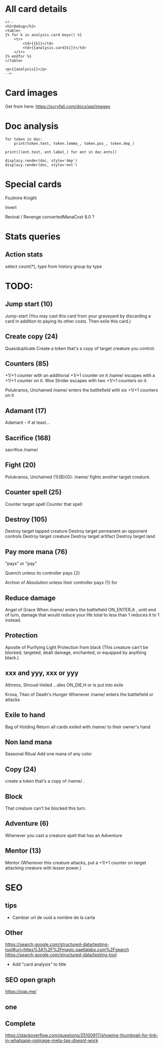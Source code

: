 

# All card details


    <!--
    <h2>Debug</h2>
    <table>
    {% for k in analysis.card.keys() %}
        <tr>
            <td>{{k}}</td>
            <td>{{analysis.card[k]}}</td>
        </tr>
    {% endfor %}
    </table>

    <p>{{analysis}}</p>
    -->

# Card images

Get from here: https://scryfall.com/docs/api/images


# Doc analysis

    for token in doc:
        print(token.text, token.lemma_, token.pos_, token.dep_)
    
    print([(ent.text, ent.label_) for ent in doc.ents])

    displacy.render(doc, style='dep')
    displacy.render(doc, style='ent')


# Special cards

Foulmire Knight

Invert

Revival / Revenge
convertedManaCost 	8.0 ?

# Stats queries

## Action stats

select count(*), type from history
group by type


# TODO:

## Jump start (10)

 Jump-start (You may cast this card from your graveyard by discarding a card in addition to paying its other costs. Then exile this card.)

## Create copy (24)

Quasiduplicate
Create a token that's a copy of target creature you control.


## Counters (85)

+1/+1 counter
with an additional +1/+1 counter on it
/name/ escapes with a +1/+1 counter on it.
Woe Strider escapes with two +1/+1 counters on it.

Polukranos, Unchained
/name/ enters the battlefield with six +1/+1 counters on it

## Adamant (17)

Adamant - if at least...

## Sacrifice (168)

sacrifice /name/

## Fight (20)

Polukranos, Unchained
{1}{B}{G}: /name/ fights another target creature.

## Counter spell (25)

Counter target spell
Counter that spell

## Destroy (105)

Destroy target tapped creature
Destroy target permanent an opponent controls
Destroy target creature
Destroy target artifact
Destroy target land


## Pay more mana (76)

"pays" or "pay"

Quench
unless its controller pays {2}

Archon of Absolution
unless their controller pays {1} for 

## Reduce damage

Angel of Grace
When /name/ enters the battlefield ON_ENTER,A , until end of turn, damage that would reduce your life total to less than 1 reduces it to 1 instead.

## Protection

Apostle of Purifying Light
Protection from black (This creature can't be blocked, targeted, dealt damage, enchanted, or equipped by anything black.)


## xxx and yyy, xxx or yyy

Athreos, Shroud-Veiled
...dies ON_DIE,H or is put into exile

Kroxa, Titan of Death's Hunger
Whenever /name/ enters the battlefield or attacks


## Exile to hand

Bag of Holding
Return all cards exiled with /name/ to their owner's hand

## Non land mana

Seasonal Ritual
Add one mana of any color

## Copy (24)

create a token that's a copy of /name/ .

## Block

That creature can't be blocked this turn.

## Adventure (6)

Whenever you cast a creature spell that has an Adventure

## Mentor (13)

Mentor (Whenever this creature attacks, put a +1/+1 counter on target attacking creature with lesser power.)


# SEO

## tips

- Cambiar url de uuid a nombre de la carta


## Other

https://search.google.com/structured-data/testing-tool#url=https%3A%2F%2Fmagic.paellalabs.com%2Fsearch
https://search.google.com/structured-data/testing-tool

- Add "card analysis" to title

## SEO open graph

https://ogp.me/

## one

<meta property="og:site_name" content="San Roque 2014 Pollos">
<meta property="og:title" content="San Roque 2014 Pollos" />
<meta property="og:description" content="Programa de fiestas" />
<meta property="og:image" itemprop="image" content="http://pollosweb.wesped.es/programa_pollos/play.png">
<meta property="og:type" content="website" />
<meta property="og:updated_time" content="1440432930" />


## Complete


https://stackoverflow.com/questions/25100917/showing-thumbnail-for-link-in-whatsapp-ogimage-meta-tag-doesnt-work

<!-- MS, fb & Whatsapp -->

<!-- MS Tile - for Microsoft apps-->
<meta name="msapplication-TileImage" content="http://www.example.com/image01.jpg">    

<!-- fb & Whatsapp -->

<!-- Site Name, Title, and Description to be displayed -->
<meta property="og:site_name" content="The Rock Photo Studio">
<meta property="og:title" content="The Rock Photo Studio in Florida">
<meta property="og:description" content="The best photo studio for your events">

<!-- Image to display -->
<!-- Replace   «example.com/image01.jpg» with your own -->
<meta property="og:image" content="http://www.example.com/image01.jpg">

<!-- No need to change anything here -->
<meta property="og:type" content="website" />
<meta property="og:image:type" content="image/jpeg">

<!-- Size of image. Any size up to 300. Anything above 300px will not work in WhatsApp -->
<meta property="og:image:width" content="300">
<meta property="og:image:height" content="300">

<!-- Website to visit when clicked in fb or WhatsApp-->
<meta property="og:url" content="http://www.example.com">
